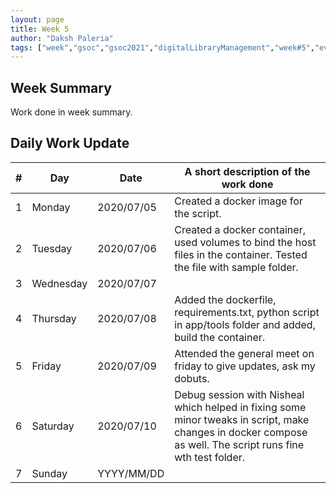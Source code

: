 ```yaml
---
layout: page
title: Week 5
author: "Daksh Paleria"
tags: ["week","gsoc","gsoc2021","digitalLibraryManagement","week#5","eval#1"]
---
```


## Week Summary

 
Work done in week summary.

## Daily Work Update

|\#|Day|Date|A short description of the work done|  
|---	|---	|---	|---	|  
|1   	| Monday 	|   2020/07/05	| Created a docker image for the script. |  
|2   	| Tuesday  	|   2020/07/06	| Created a docker container, used volumes to bind the host files in the container. Tested the file with sample folder.	|  
|3   	| Wednesday  	|  2020/07/07 	| |  
|4   	| Thursday  	|   2020/07/08	| Added the dockerfile, requirements.txt, python script in app/tools folder and added, build the container. |  
|5   	| Friday  	|   2020/07/09	| Attended the general meet on friday to give updates, ask my dobuts. |  
|6   	| Saturday  	|   2020/07/10	| Debug session with Nisheal which helped in fixing some minor tweaks in script, make changes in docker compose as well. The script runs fine wth test folder.	|  
|7   	| Sunday  	|   YYYY/MM/DD	|  |  
